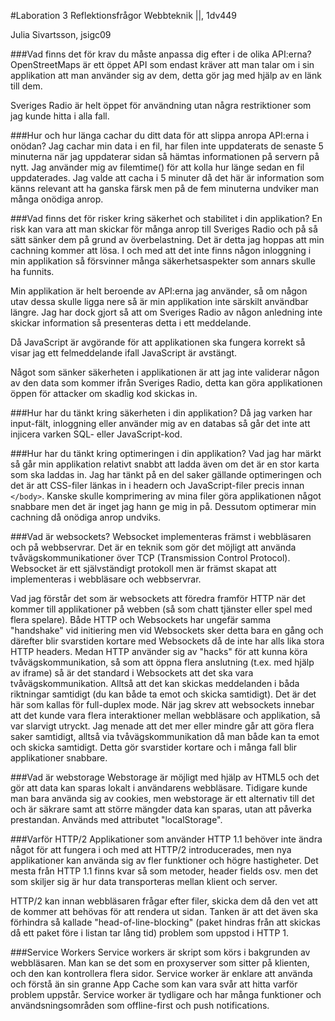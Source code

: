 #Laboration 3 Reflektionsfrågor
Webbteknik ||, 1dv449

Julia Sivartsson, jsigc09

###Vad finns det för krav du måste anpassa dig efter i de olika API:erna?
OpenStreetMaps är ett öppet API som endast kräver att man talar om i sin applikation att man använder sig av dem, detta gör jag med hjälp av en länk till dem. 

Sveriges Radio är helt öppet för användning utan några restriktioner som jag kunde hitta i alla fall.

###Hur och hur länga cachar du ditt data för att slippa anropa API:erna i onödan?
Jag cachar min data i en fil, har filen inte uppdaterats de senaste 5 minuterna när jag uppdaterar sidan så hämtas informationen på servern på nytt. Jag använder mig av filemtime() för att kolla hur länge sedan en fil uppdaterades.
Jag valde att cacha i 5 minuter då det här är information som känns relevant att ha ganska färsk men på de fem minuterna undviker man många onödiga anrop.

###Vad finns det för risker kring säkerhet och stabilitet i din applikation?
En risk kan vara att man skickar för många anrop till Sveriges Radio och på så sätt sänker dem på grund av överbelastning. Det är detta jag hoppas att min cachning kommer att lösa.
I och med att det inte finns någon inloggning i min applikation så försvinner många säkerhetsaspekter som annars skulle ha funnits.

Min applikation är helt beroende av API:erna jag använder, så om någon utav dessa skulle ligga nere så är min applikation inte särskilt användbar längre. Jag har dock gjort så att om Sveriges Radio av någon anledning inte skickar information så presenteras detta i ett meddelande.

Då JavaScript är avgörande för att applikationen ska fungera korrekt så visar jag ett felmeddelande ifall JavaScript är avstängt.

Något som sänker säkerheten i applikationen är att jag inte validerar någon av den data som kommer ifrån Sveriges Radio, detta kan göra applikationen öppen för attacker om skadlig kod skickas in.

###Hur har du tänkt kring säkerheten i din applikation?
Då jag varken har input-fält, inloggning eller använder mig av en databas så går det inte att injicera varken SQL- eller JavaScript-kod.


###Hur har du tänkt kring optimeringen i din applikation?
Vad jag har märkt så går min applikation relativt snabbt att ladda även om det är en stor karta som ska laddas in.
Jag har tänkt på en del saker gällande optimeringen och det är att CSS-filer länkas in i headern och JavaScript-filer precis innan `</body>`.
Kanske skulle komprimering av mina filer göra applikationen något snabbare men det är inget jag hann ge mig in på.
Dessutom optimerar min cachning då onödiga anrop undviks.

###Vad är websockets?
Websocket implementeras främst i webbläsaren och på webbservrar. Det är en teknik som gör det möjligt att använda tvåvägskommunikationer över TCP (Transmission Control Protocol). Websocket är ett självständigt protokoll men är främst skapat att implementeras i webbläsare och webbservrar.

Vad jag förstår det som är websockets att föredra framför HTTP när det kommer till applikationer på webben (så som chatt tjänster eller spel med flera spelare). Både HTTP och Websockets har ungefär samma "handshake" vid initiering men vid Websockets sker detta bara en gång och därefter blir svarstiden kortare med Websockets då de inte har alls lika stora HTTP headers. 
Medan HTTP använder sig av "hacks" för att kunna köra tvåvägskommunikation, så som att öppna flera anslutning (t.ex. med hjälp av iframe) så är det standard i Websockets att det ska vara tvåvägskommunikation. Alltså att det kan skickas meddelanden i båda riktningar samtidigt (du kan både ta emot och skicka samtidigt). Det är det här som kallas för full-duplex mode. 
När jag skrev att websockets innebar att det kunde vara flera interaktioner mellan webbläsare och applikation, så var slarvigt utryckt. Jag menade att det mer eller mindre går att göra flera saker samtidigt, alltså via tvåvägskommunikation då man både kan ta emot och skicka samtidigt. Detta gör svarstider kortare och i många fall blir applikationer snabbare.

###Vad är webstorage
Webstorage är möjligt med hjälp av HTML5 och det gör att data kan sparas lokalt i användarens webbläsare. Tidigare kunde man bara använda sig av cookies, men webstorage är ett alternativ till det och är säkrare samt att större mängder data kan sparas, utan att påverka prestandan.
Används med attributet "localStorage".

###Varför HTTP/2
Applikationer som använder HTTP 1.1 behöver inte ändra något för att fungera i och med att HTTP/2 introducerades, men nya applikationer kan använda sig av fler funktioner och högre hastigheter.
Det mesta från HTTP 1.1 finns kvar så som metoder, header fields osv. men det som skiljer sig är hur data transporteras mellan klient och server.

HTTP/2 kan innan webbläsaren frågar efter filer, skicka dem då den vet att de kommer att behövas för att rendera ut sidan. Tanken är att det även ska förhindra så kallade "head-of-line-blocking" (paket hindras från att skickas då ett paket före i listan tar lång tid) problem som uppstod i HTTP 1.

###Service Workers
Service workers är skript som körs i bakgrunden av webbläsaren. Man kan se det som en proxyserver som sitter på klienten, och den kan kontrollera flera sidor.
Service worker är enklare att använda och förstå än sin granne App Cache som kan vara svår att hitta varför problem uppstår. Service worker är tydligare och har många funktioner och användsningsområden som offline-first och push notifications.
